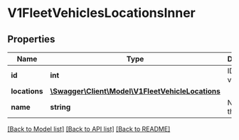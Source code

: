 # V1FleetVehiclesLocationsInner

## Properties
Name | Type | Description | Notes
------------ | ------------- | ------------- | -------------
**id** | **int** | ID of the vehicle. | [optional] 
**locations** | [**\Swagger\Client\Model\V1FleetVehicleLocations**](V1FleetVehicleLocations.md) |  | [optional] 
**name** | **string** | Name of the vehicle. | [optional] 

[[Back to Model list]](../README.md#documentation-for-models) [[Back to API list]](../README.md#documentation-for-api-endpoints) [[Back to README]](../README.md)


